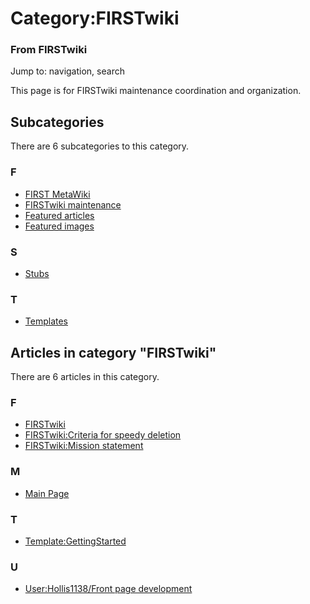 

# Category:FIRSTwiki

### From FIRSTwiki

Jump to: navigation, search

This page is for FIRSTwiki maintenance coordination and organization.

  

## Subcategories

There are 6 subcategories to this category.

### F

  * [FIRST MetaWiki](Category:FIRST_MetaWiki "Category:FIRST MetaWiki" )
  * [FIRSTwiki maintenance](Category:FIRSTwiki_maintenance "Category:FIRSTwiki maintenance" )
  * [Featured articles](Category:Featured_articles "Category:Featured articles" )
  * [Featured images](Category:Featured_images "Category:Featured images" )

### S

  * [Stubs](Category:Stubs "Category:Stubs" )

### T

  * [Templates](Category:Templates "Category:Templates" )

## Articles in category "FIRSTwiki"

There are 6 articles in this category.

### F

  * [FIRSTwiki](FIRSTwiki "FIRSTwiki" )
  * [FIRSTwiki:Criteria for speedy deletion](FIRSTwiki:Criteria_for_speedy_deletion "FIRSTwiki:Criteria for speedy deletion" )
  * [FIRSTwiki:Mission statement](FIRSTwiki:Mission_statement "FIRSTwiki:Mission statement" )

### M

  * [Main Page](Main_Page "Main Page" )

### T

  * [Template:GettingStarted](Template:GettingStarted "Template:GettingStarted" )

### U

  * [User:Hollis1138/Front page development](User:Hollis1138/Front_page_development "User:Hollis1138/Front page development" )

